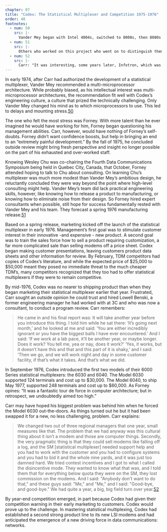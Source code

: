 ```yaml
---
chapter: 07
title: "Codex: The Statistical Multiplexer and Competition 1975-1976"
order: 40
footnotes:
  - num: 50
    src: |-
      Vander Mey began with Intel 4004s, switched to 8008s, then 8080s and next to Motorola’s 6800s and finally to Advanced Micro Devices’ 2900. They stayed with the 6800s.
  - num: 51
    src: |- 
      Others who worked on this project who went on to distinguish themselves both at Codex and other companies were: Steve Finn (founder of Bytex), Jim Hart, Bill Tao (founder of Ztel), and Larry Krakauer.
  - num: 52
    src: |- 
      Carr: "It was interesting, some years later, Infotron, which was in the mux business, went into the modem business probably '79 or '80, and their VP called John Pugh up and said:  'Maybe you can tell me something.  You've got these mixed product lines.  Can you tell me how to get mux salesmen to sell modems?'  And John just lost it, because we had been at the end of three years trying to get modem salesmen to sell multiplexers."
---
```


In early 1974, after Carr had authorized the development of a statistical multiplexer, Vander Mey recommended a multi-microprocessor architecture. While probably biased, as his intellectual interest was multi-microprocessor architectures, the recommendation fit well with Codex’s engineering culture, a culture that prized the technically challenging. Only Vander Mey changed his mind as to which microprocessors to use. This led to delays and mounting stress.<a name="fnloc50" href="#fn50">50</a>

The one who felt the most stress was Forney. With more talent than he ever imagined he would have working for him, Forney began questioning his management abilities. Carr, however, would have nothing of Forney’s self-doubts. Forney didn’t want confidence boosts, but help in bringing an end to an “extremely painful development.” By the fall of 1975, he concluded outside review might bring fresh perspective and insight no longer possible on the part of his exhausted and over-worked staff.

Knowing Wesley Chu was co-chairing the Fourth Data Communications Symposium being held in Quebec City, Canada, that October, Forney attended hoping to talk to Chu about consulting. On learning Chu’s multiplexer was much more modest than Vander Mey’s ambitious design, he reluctantly concluded they were way beyond the point where high-level consulting might help. Vander Mey’s team did lack practical engineering skills, however, like knowing how to release a product to manufacturing, or knowing how to eliminate noise from their design. So Forney hired expert consultants when possible, still hope for success fundamentally rested with Vander Mey and his team. They forecast a spring 1976 manufacturing release.<a name="fnloc51" href="#fn51">51</a>

Based on a spring release, marketing kicked off the launch of the statistical multiplexer in early 1976. Management’s first goal was to stimulate customer interest in their innovative -and expensive - new product. A second goal was to train the sales force how to sell a product requiring customization, a far more complicated sale than selling modems off a price sheet. Codex began making customer presentations, leaving customers product data sheets and other information for review. By February, TDM competitors had copies of Codex’s literature, and while the expected price of $25,000 to $50,000 meant they posed no immediate threat to the much cheaper TDM’s, many competitors recognized that they too had to offer statistical multiplexers if they were to remain competitive.

By mid-1976, Codex was no nearer to shipping product than when they began marketing their statistical multiplexer earlier that year. Frustrated, Carr sought an outside opinion he could trust and hired Lowell Benski, a former engineering manager he had worked with at 3C and who was now a consultant, to conduct a program review. Carr remembers:

>He came in and his final report was: It will take another year before you introduce this thing. I told him while he sat there: ‘It’s going next month,’ and he looked at me and said: ‘You are either incredibly ignorant or you have the biggest balls I have ever encountered.’ And I said: ‘If we work at a lab pace, it’ll be another year, or maybe longer. Does it work? You tell me, yea or nay, does it work?’ ‘Yes, it works, but it doesn’t have this and that and this part of it is shaky,’ and I said: ‘Then we go, and we will work night and day in some customer facility, if that’s what it takes. And that’s what we did.

In September 1976, Codex introduced the first two models of their 6000 Series statistical multiplexers: the 6030 and 6040. The Model 6030 supported 124 terminals and cost up to $30,000. The Model 6040, to ship May 1977, supported 248 terminals and cost up to $60,000. As Forney opines: “It was a fantastic tour de force in computer architecture; but in retrospect, we undoubtedly aimed too high.”

Carr may have hoped his biggest problem was behind him when he forced the Model 6030 out-the-doors. As things turned out he but it had been swapped it for a new, no less challenging, problem. Carr explains:

>We changed two out of three regional managers that one year, small measures like that. The problem that we had anyway was this cultural thing about it isn’t a modem and those are computer things. Secondly, the very pragmatic thing is that they could sell modems like falling off a log, and the SM [statistical multiplexer] needed support help and you had to work with the customer and you had to configure systems and you had to bid it and the whole nine yards, and it was just too damned hard. We tried contest incentives and I got to what I called the disincentive mode. They wanted to know what that was, and I told them that for everything below quota they were on the SM, they lost commission on the modems.  And I said:  "Anybody don't want to do that," and these guys said:  "Me," and "Me," and I said:  "Good-bye, and good-bye."  We had quite a year, a big, big field turn over year.<a name="fnloc52" href="#fn52">52</a>

By year-end competition emerged, in part because Codex had given their competition warning in their early marketing to customers. Codex would prove up to the challenge. In mastering statistical multiplexing, Codex had established a second strong product line to its new LSI modems and had anticipated the emergence of a new driving force in data communications: networks.
